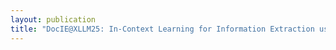 ```yaml
---
layout: publication
title: "DocIE@XLLM25: In-Context Learning for Information Extraction using Fully Synthetic Demonstrations"
---
```


